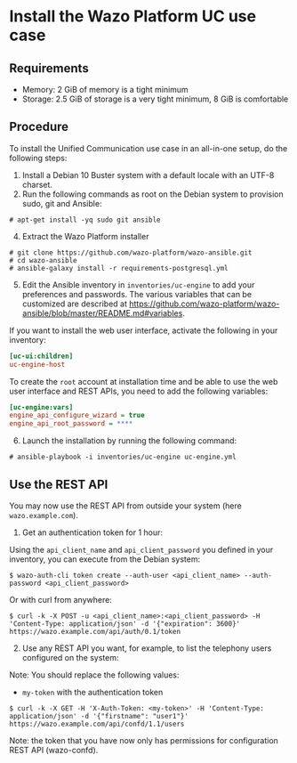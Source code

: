 # Install the Wazo Platform UC use case

## Requirements

- Memory: 2 GiB of memory is a tight minimum
- Storage: 2.5 GiB of storage is a very tight minimum, 8 GiB is comfortable

## Procedure

To install the Unified Communication use case in an all-in-one
setup, do the following steps:

1. Install a Debian 10 Buster system with a default locale with an UTF-8 charset.
2. Run the following commands as root on the Debian system to
   provision sudo, git and Ansible:

```ShellSession
# apt-get install -yq sudo git ansible
```

4. Extract the Wazo Platform installer

```ShellSession
# git clone https://github.com/wazo-platform/wazo-ansible.git
# cd wazo-ansible
# ansible-galaxy install -r requirements-postgresql.yml
```

5. Edit the Ansible inventory in `inventories/uc-engine` to add your
   preferences and passwords. The various variables that can be
   customized are described at
   <https://github.com/wazo-platform/wazo-ansible/blob/master/README.md#variables>.

If you want to install the web user interface, activate the following
in your inventory:

```Ini
[uc-ui:children]
uc-engine-host
```

To create the `root` account at installation time and be able to use the web user interface
and REST APIs, you need to add the following variables:

```Ini
[uc-engine:vars]
engine_api_configure_wizard = true
engine_api_root_password = ****
```

6. Launch the installation by running the following command:

```ShellSession
# ansible-playbook -i inventories/uc-engine uc-engine.yml
```

## Use the REST API

You may now use the REST API from outside your system (here `wazo.example.com`).

1. Get an authentication token for 1 hour:

Using the `api_client_name` and `api_client_password` you defined in
your inventory, you can execute from the Debian system:

```ShellSession
$ wazo-auth-cli token create --auth-user <api_client_name> --auth-password <api_client_password>
```
Or with curl from anywhere:

```ShellSession
$ curl -k -X POST -u <api_client_name>:<api_client_password> -H 'Content-Type: application/json' -d '{"expiration": 3600}' https://wazo.example.com/api/auth/0.1/token
```

2. Use any REST API you want, for example, to list the telephony users configured on the system:

Note: You should replace the following values:
* `my-token` with the authentication token

```ShellSession
$ curl -k -X GET -H 'X-Auth-Token: <my-token>' -H 'Content-Type: application/json' -d '{"firstname": "user1"}' https://wazo.example.com/api/confd/1.1/users
```

Note: the token that you have now only has permissions for configuration REST API (wazo-confd).
